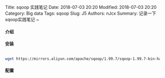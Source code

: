 Title: sqoop 实践笔记
Date: 2018-07-03 20:20
Modified: 2018-07-03 20:20
Category: Big data
Tags: sqoop
Slug: J5
Authors: nJcx
Summary: 记录一下sqoop实践笔记 ~


#### 介绍


#### 安装

```bash

wget https://mirrors.aliyun.com/apache/sqoop/1.99.7/sqoop-1.99.7-bin-hadoop200.tar.gz

```

#### 配置